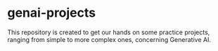 # genai-projects
This repository is created to get our hands on some practice projects, ranging from simple to more complex ones, concerning Generative AI.
